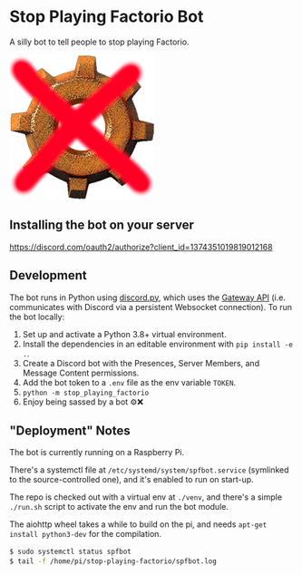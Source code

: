 # Stop Playing Factorio Bot

A silly bot to tell people to stop playing Factorio.

![No more Factorio](./icon.png)

## Installing the bot on your server

https://discord.com/oauth2/authorize?client_id=1374351019819012168

## Development

The bot runs in Python using [discord.py](https://discordpy.readthedocs.io/en/latest/intro.html#installing), which uses the [Gateway API](https://discord.com/developers/docs/events/gateway) (i.e. communicates with Discord via a persistent Websocket connection). To run the bot locally:

1. Set up and activate a Python 3.8+ virtual environment.
1. Install the dependencies in an editable environment with `pip install -e .`.
1. Create a Discord bot with the Presences, Server Members, and Message Content permissions.
1. Add the bot token to a `.env` file as the env variable `TOKEN`.
1. `python -m stop_playing_factorio`
1. Enjoy being sassed by a bot ⚙️❌

## "Deployment" Notes

The bot is currently running on a Raspberry Pi.

There's a systemctl file at `/etc/systemd/system/spfbot.service` (symlinked to the source-controlled one), and it's enabled to run on start-up.

The repo is checked out with a virtual env at `./venv`, and there's a simple `./run.sh` script to activate the env and run the bot module.

The aiohttp wheel takes a while to build on the pi, and needs `apt-get install python3-dev` for the compilation.

```bash
$ sudo systemctl status spfbot
$ tail -f /home/pi/stop-playing-factorio/spfbot.log
```
